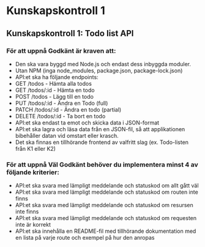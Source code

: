 # Kunskapskontroll 1

## Kunskapskontroll 1: Todo list API

### För att uppnå Godkänt är kraven att:

- Den ska vara byggd med Node.js och endast dess inbyggda moduler.
- Utan NPM (inga node_modules, package.json, package-lock.json)
- API:et ska ha följande endpoints:
- GET /todos - Hämta alla todos
- GET /todos/:id - Hämta en todo
- POST /todos - Lägg till en todo
- PUT /todos/:id - Ändra en Todo (full)
- PATCH /todos/:id - Ändra en todo (partial)
- DELETE /todos/:id - Ta bort en todo
- API:et ska endast ta emot och skicka data i JSON-format
- API:et ska lagra och läsa data från en JSON-fil, så att applikationen bibehåller datan vid omstart eller krasch.
- Det ska finnas en tillhörande frontend av valfritt slag (ex. Todo-listen från K1 eller K2)

### För att uppnå Väl Godkänt behöver du implementera minst 4 av följande kriterier:

- API:et ska svara med lämpligt meddelande och statuskod om allt gått väl
- API:et ska svara med lämpligt meddelande och statuskod om routen inte finns
- API:et ska svara med lämpligt meddelande och statuskod om resursen inte finns
- API:et ska svara med lämpligt meddelande och statuskod om requesten inte är korrekt
- API:et ska innehålla en README-fil med tillhörande dokumentation med en lista på varje route och exempel på hur den anropas
